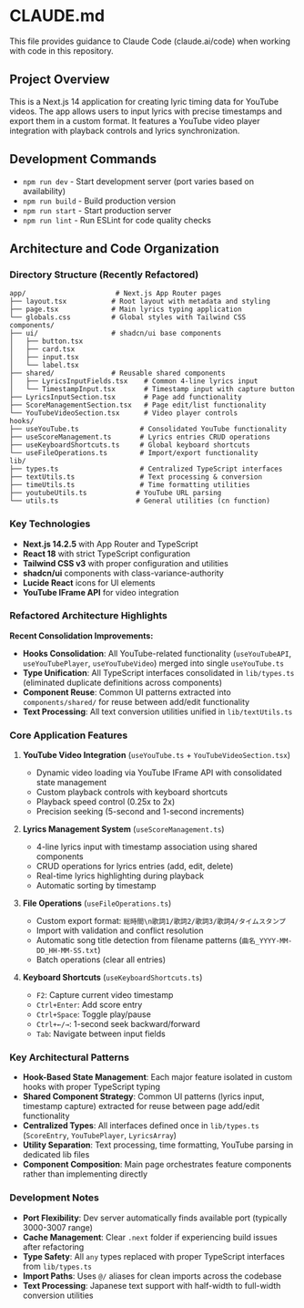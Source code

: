 # CLAUDE.md

This file provides guidance to Claude Code (claude.ai/code) when working with code in this repository.

## Project Overview

This is a Next.js 14 application for creating lyric timing data for YouTube videos. The app allows users to input lyrics with precise timestamps and export them in a custom format. It features a YouTube video player integration with playback controls and lyrics synchronization.

## Development Commands

- `npm run dev` - Start development server (port varies based on availability)
- `npm run build` - Build production version
- `npm run start` - Start production server
- `npm run lint` - Run ESLint for code quality checks

## Architecture and Code Organization

### Directory Structure (Recently Refactored)
```
app/                      # Next.js App Router pages
├── layout.tsx           # Root layout with metadata and styling
├── page.tsx             # Main lyrics typing application
└── globals.css          # Global styles with Tailwind CSS
components/
├── ui/                  # shadcn/ui base components
│   ├── button.tsx
│   ├── card.tsx
│   ├── input.tsx
│   └── label.tsx
├── shared/              # Reusable shared components
│   ├── LyricsInputFields.tsx    # Common 4-line lyrics input
│   └── TimestampInput.tsx       # Timestamp input with capture button
├── LyricsInputSection.tsx       # Page add functionality
├── ScoreManagementSection.tsx   # Page edit/list functionality  
└── YouTubeVideoSection.tsx      # Video player controls
hooks/
├── useYouTube.ts               # Consolidated YouTube functionality
├── useScoreManagement.ts       # Lyrics entries CRUD operations
├── useKeyboardShortcuts.ts     # Global keyboard shortcuts
└── useFileOperations.ts        # Import/export functionality
lib/
├── types.ts                    # Centralized TypeScript interfaces
├── textUtils.ts                # Text processing & conversion
├── timeUtils.ts                # Time formatting utilities
├── youtubeUtils.ts            # YouTube URL parsing
└── utils.ts                   # General utilities (cn function)
```

### Key Technologies
- **Next.js 14.2.5** with App Router and TypeScript
- **React 18** with strict TypeScript configuration
- **Tailwind CSS v3** with proper configuration and utilities
- **shadcn/ui** components with class-variance-authority
- **Lucide React** icons for UI elements
- **YouTube IFrame API** for video integration

### Refactored Architecture Highlights

**Recent Consolidation Improvements:**
- **Hooks Consolidation**: All YouTube-related functionality (`useYouTubeAPI`, `useYouTubePlayer`, `useYouTubeVideo`) merged into single `useYouTube.ts`
- **Type Unification**: All TypeScript interfaces consolidated in `lib/types.ts` (eliminated duplicate definitions across components)
- **Component Reuse**: Common UI patterns extracted into `components/shared/` for reuse between add/edit functionality
- **Text Processing**: All text conversion utilities unified in `lib/textUtils.ts`

### Core Application Features

1. **YouTube Video Integration** (`useYouTube.ts` + `YouTubeVideoSection.tsx`)
   - Dynamic video loading via YouTube IFrame API with consolidated state management
   - Custom playback controls with keyboard shortcuts
   - Playback speed control (0.25x to 2x)
   - Precision seeking (5-second and 1-second increments)

2. **Lyrics Management System** (`useScoreManagement.ts`)
   - 4-line lyrics input with timestamp association using shared components
   - CRUD operations for lyrics entries (add, edit, delete)
   - Real-time lyrics highlighting during playback
   - Automatic sorting by timestamp

3. **File Operations** (`useFileOperations.ts`)
   - Custom export format: `総時間\n歌詞1/歌詞2/歌詞3/歌詞4/タイムスタンプ`
   - Import with validation and conflict resolution
   - Automatic song title detection from filename patterns (`曲名_YYYY-MM-DD_HH-MM-SS.txt`)
   - Batch operations (clear all entries)

4. **Keyboard Shortcuts** (`useKeyboardShortcuts.ts`)
   - `F2`: Capture current video timestamp
   - `Ctrl+Enter`: Add score entry  
   - `Ctrl+Space`: Toggle play/pause
   - `Ctrl+←/→`: 1-second seek backward/forward
   - `Tab`: Navigate between input fields

### Key Architectural Patterns

- **Hook-Based State Management**: Each major feature isolated in custom hooks with proper TypeScript typing
- **Shared Component Strategy**: Common UI patterns (lyrics input, timestamp capture) extracted for reuse between page add/edit functionality
- **Centralized Types**: All interfaces defined once in `lib/types.ts` (`ScoreEntry`, `YouTubePlayer`, `LyricsArray`)
- **Utility Separation**: Text processing, time formatting, YouTube parsing in dedicated lib files
- **Component Composition**: Main page orchestrates feature components rather than implementing directly

### Development Notes

- **Port Flexibility**: Dev server automatically finds available port (typically 3000-3007 range)
- **Cache Management**: Clear `.next` folder if experiencing build issues after refactoring
- **Type Safety**: All `any` types replaced with proper TypeScript interfaces from `lib/types.ts`
- **Import Paths**: Uses `@/` aliases for clean imports across the codebase
- **Text Processing**: Japanese text support with half-width to full-width conversion utilities